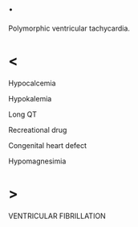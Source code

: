 # .

Polymorphic ventricular tachycardia.

# <

Hypocalcemia

Hypokalemia

Long QT

Recreational drug

Congenital heart defect

Hypomagnesimia

# >

VENTRICULAR FIBRILLATION
